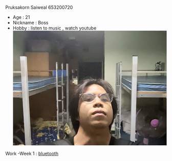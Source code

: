 Pruksakorn Saiweal 653200720

- Age : 21
- Nickname : Boss
- Hobby : listen to music , watch youtube
![Boss](/Image/IMG_1888.jpeg)

Work
-Week 1 : [bluetooth](https://zozimboii.github.io/bluetooth)
